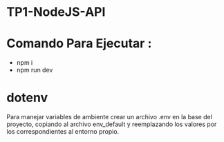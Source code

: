 # TP1-NodeJS-API
# Comando Para Ejecutar :
- npm i 
- npm run dev
 
# dotenv
Para manejar variables de ambiente crear un archivo .env en la base del proyecto, copiando al archivo env_default y reemplazando los valores por los correspondientes al entorno propio.